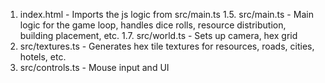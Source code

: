 1. index.html - Imports the js logic from src/main.ts
1.5. src/main.ts - Main logic for the game loop, handles dice rolls, resource distribution, building placement, etc.
1.7. src/world.ts - Sets up camera, hex grid
2. src/textures.ts - Generates hex tile textures for resources, roads, cities, hotels, etc.
3. src/controls.ts - Mouse input and UI